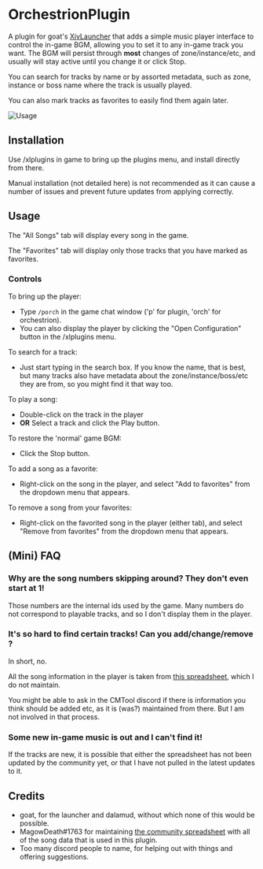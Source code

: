 # OrchestrionPlugin
A plugin for goat's [XivLauncher](https://github.com/goaaats/FFXIVQuickLauncher) that adds a simple music player interface to control the in-game BGM, allowing you to set it to any in-game track you want.  The BGM will persist through **most** changes of zone/instance/etc, and usually will stay active until you change it or click Stop.

You can search for tracks by name or by assorted metadata, such as zone, instance or boss name where the track is usually played.

You can also mark tracks as favorites to easily find them again later.

![Usage](https://github.com/ff-meli/OrchestrionPlugin/raw/master/gh/orch.gif)

## Installation
Use /xlplugins in game to bring up the plugins menu, and install directly from there.

Manual installation (not detailed here) is not recommended as it can cause a number of issues and prevent future updates from applying correctly.

## Usage
The "All Songs" tab will display every song in the game.

The "Favorites" tab will display only those tracks that you have marked as favorites.

### Controls
To bring up the player:
* Type `/porch` in the game chat window ('p' for plugin, 'orch' for orchestrion).
* You can also display the player by clicking the "Open Configuration" button in the /xlplugins menu.

To search for a track:
* Just start typing in the search box.  If you know the name, that is best, but many tracks also have metadata about the zone/instance/boss/etc they are from, so you might find it that way too.

To play a song:
* Double-click on the track in the player
* **OR** Select a track and click the Play button.

To restore the 'normal' game BGM:
* Click the Stop button.

To add a song as a favorite:
* Right-click on the song in the player, and select "Add to favorites" from the dropdown menu that appears.

To remove a song from your favorites:
* Right-click on the favorited song in the player (either tab), and select "Remove from favorites" from the dropdown menu that appears.

## (Mini) FAQ

### Why are the song numbers skipping around?  They don't even start at 1!
Those numbers are the internal ids used by the game.  Many numbers do not correspond to playable tracks, and so I don't display them in the player.

### It's so hard to find certain tracks!  Can you add/change/remove <some specific info>?
In short, no.

All the song information in the player is taken from [this spreadsheet](https://docs.google.com/spreadsheets/d/14yjTMHYmuB1m5-aJO8CkMferRT9sNzgasYq02oJENWs/edit#gid=0), which I do not maintain.

You might be able to ask in the CMTool discord if there is information you think should be added etc, as it is (was?) maintained from there.  But I am not involved in that process.

### Some new in-game music is out and I can't find it!
If the tracks are new, it is possible that either the spreadsheet has not been updated by the community yet, or that I have not pulled in the latest updates to it.

## Credits
* goat, for the launcher and dalamud, without which none of this would be possible.
* MagowDeath#1763 for maintaining [the community spreadsheet](https://docs.google.com/spreadsheets/d/14yjTMHYmuB1m5-aJO8CkMferRT9sNzgasYq02oJENWs/edit#gid=0) with all of the song data that is used in this plugin.
* Too many discord people to name, for helping out with things and offering suggestions.
